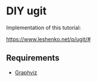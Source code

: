 DIY ugit
========

Implementation of this tutorial:

https://www.leshenko.net/p/ugit/#

## Requirements

- [Graphviz](https://graphviz.org/)
